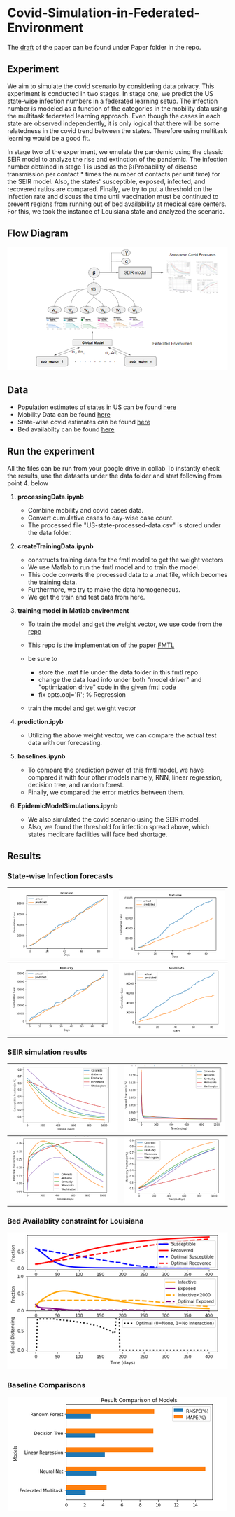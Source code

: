 # Covid-Simulation-in-Federated-Environment

The [draft](https://github.com/nehalmuthu/Covid-Simulation-in-Federated-Environment/blob/master/Paper/draft.pdf) of the paper can be found under Paper folder in the repo. 

## Experiment 
We aim to simulate the covid scenario by considering data privacy. This experiment is conducted in two stages. In stage one, we predict the US state-wise infection numbers in a federated learning setup. The infection number is modeled as a function of the categories in the mobility data using the multitask federated learning approach. Even though the cases in each state are observed independently, it is only logical that there will be some relatedness in the covid trend between the states. Therefore using multitask learning would be a good fit.

In stage two of the experiment, we emulate the pandemic using the classic SEIR model to analyze the rise and extinction of the pandemic. The infection number obtained in stage 1 is used as the β(Probability of disease transmission per contact * times the number of contacts per unit time)  for the SEIR model. Also, the states' susceptible, exposed, infected, and recovered ratios are compared. Finally, we try to put a threshold on the infection rate and discuss the time until vaccination must be continued to prevent regions from running out of bed availability at medical care centers. For this, we took the instance of Louisiana state and analyzed the scenario.

## Flow Diagram
![alt text](output/flow.PNG)

## Data
- Population estimates of states in US can be found [here](https://www.census.gov/programs-surveys/popest/technical-documentation/research/evaluation-estimates/2020-evaluation-estimates/2010s-totals-national.html)
- Mobility Data can be found [here](https://www.google.com/covid19/mobility/index.html?hl=en)
- State-wise covid estimates can be found [here](https://github.com/nytimes/covid-19-data)
- Bed availabilty can be found [here](https://healthdata.gov/browse?q=bed)

## Run the experiment
All the files can be run from your google drive in collab
To instantly check the results, use the datasets under the data folder and start following from point 4. below

1. **processingData.ipynb**
   - Combine mobility and covid cases data.
   - Convert cumulative cases to day-wise case count.
   - The processed file "US-state-processed-data.csv" is stored under the data folder. 

2. **createTrainingData.ipynb**
    - constructs training data for the fmtl model to get the weight vectors
    - We use Matlab to run the fmtl model and to train the model. 
    - This code converts the processed data to a .mat file, which becomes the training data.
    - Furthermore, we try to make the data homogeneous.
    - We get the train and test data from here.

3. **training model in Matlab environment** 
    - To train the model and get the weight vector, we use code from the [repo](https://github.com/gingsmith/fmtl)
    - This repo is the implementation of the paper [FMTL](https://arxiv.org/abs/1705.10467)
    - be sure to  
      - store the .mat file under the data folder in this fmtl  repo
      - change the data load info under both "model driver" and "optimization drive" code in the given fmtl code 
      - fix opts.obj='R'; % Regression

    - train the model and get weight vector 

4. **prediction.ipyb**
    - Utilizing the above weight vector, we can compare the actual test data with our forecasting. 

5. **baselines.ipynb**
    - To compare the prediction power of this fmtl model, we have compared it with four other models namely, RNN, linear regression, decision tree, and random forest.
    - Finally, we compared the error metrics between them.

6. **EpidemicModelSimulations.ipynb**
    - We also simulated the covid scenario using the SEIR model. 
    - Also, we found the threshold for infection spread above, which states medicare facilities will face bed shortage.



## Results
### State-wise Infection forecasts

![](output/Figure4.1.PNG)  |  ![](output/Figure4.2.PNG) 
:-------------------------:|:-------------------------:
![](output/Figure4.3.PNG)  |  ![](output/Figure4.4.PNG)

### SEIR simulation results

![](output/Figure5.1.PNG)  |  ![](output/Figure5.2.PNG) 
:-------------------------:|:-------------------------:
![](output/Figure5.3.PNG)  |  ![](output/Figure5.4.PNG)

### Bed Availablity constraint for Louisiana
<p align="center">
  <img src="output/Figure6.PNG">
</p>

### Baseline Comparisons
<p align="center">
  <img src="output/Figure7.PNG">
</p>

